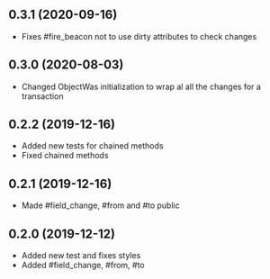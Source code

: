 ## 0.3.1 (2020-09-16)

- Fixes #fire_beacon not to use dirty attributes to check changes

## 0.3.0 (2020-08-03)

- Changed ObjectWas initialization to wrap al all the changes for a transaction

 ## 0.2.2 (2019-12-16)

- Added new tests for chained methods
- Fixed chained methods

 ## 0.2.1 (2019-12-16)

- Made #field_change, #from and #to public

 ## 0.2.0 (2019-12-12)

- Added new test and fixes styles
- Added #field_change, #from, #to
